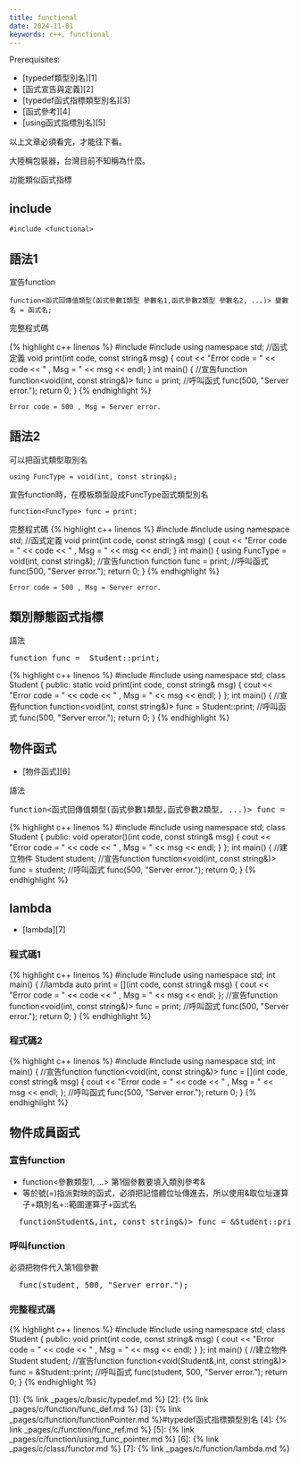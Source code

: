 ```yaml
---
title: functional
date: 2024-11-01
keywords: c++, functional
---
```

Prerequisites:

- [typedef類型別名][1]
- [函式宣告與定義][2]
- [typedef函式指標類型別名][3]
- [函式參考][4]
- [using函式指標別名][5]


以上文章必須看完，才能往下看。

大陸稱包裝器，台灣目前不知稱為什麼。

功能類似函式指標


## include

```
#include <functional>
```

## 語法1

宣告function

```
function<函式回傳值類型(函式參數1類型 參數名1,函式參數2類型 參數名2, ...)> 變數名 = 函式名;
```

完整程式碼

{% highlight c++ linenos %}
#include <iostream>
#include <functional>
using namespace std;
//函式定義
void print(int code, const string& msg) {
  cout << "Error code = " << code << " , Msg = " << msg << endl;
}
int main() {
  //宣告function
  function<void(int, const string&)> func = print;
  //呼叫函式
  func(500, "Server error.");
  return 0;
}
{% endhighlight %}

```
Error code = 500 , Msg = Server error.
```

## 語法2

可以把函式類型取別名

```
using FuncType = void(int, const string&);
```

宣告function時，在模板類型設成FuncType函式類型別名
```
function<FuncType> func = print;
```

完整程式碼
{% highlight c++ linenos %}
#include <iostream>
#include <functional>
using namespace std;
//函式定義
void print(int code, const string& msg) {
  cout << "Error code = " << code << " , Msg = " << msg << endl;
}
int main() {
  using FuncType = void(int, const string&);
  //宣告function
  function<FuncType> func = print;
  //呼叫函式
  func(500, "Server error.");
  return 0;
}
{% endhighlight %}

```
Error code = 500 , Msg = Server error.
```

## 類別靜態函式指標

語法
<pre>
function<void(int, const string&)> func =  <span class="markline">Student::</span>print;
</pre>


{% highlight c++ linenos %}
#include <iostream>
#include <functional>
using namespace std;
class Student {
public:
  static void print(int code, const string& msg) {
    cout << "Error code = " << code << " , Msg = " << msg << endl;
  }
};
int main() {
  //宣告function
  function<void(int, const string&)> func = Student::print;
  //呼叫函式
  func(500, "Server error.");
  return 0;
}
{% endhighlight %}

## 物件函式

- [物件函式][6]

語法
<pre>
function<函式回傳值類型(函式參數1類型,函式參數2類型, ...)> func =  <span class="markline">物件名</span>;
</pre>

{% highlight c++ linenos %}
#include <iostream>
#include <functional>
using namespace std;
class Student {
public:
  void operator()(int code, const string& msg) {
    cout << "Error code = " << code << " , Msg = " << msg << endl;
  }
};
int main() {
  //建立物件
  Student student;
  //宣告function
  function<void(int, const string&)> func = student;
  //呼叫函式
  func(500, "Server error.");
  return 0;
}
{% endhighlight %}

## lambda

- [lambda][7]

### 程式碼1
{% highlight c++ linenos %}
#include <iostream>
#include <functional>
using namespace std;
int main() {
  //lambda
  auto print = [](int code, const string& msg) {
    cout << "Error code = " << code << " , Msg = " << msg << endl;
  };
  //宣告function
  function<void(int, const string&)> func = print;
  //呼叫函式
  func(500, "Server error.");
  return 0;
}
{% endhighlight %}

### 程式碼2

{% highlight c++ linenos %}
#include <iostream>
#include <functional>
using namespace std;
int main() {
  //宣告function
  function<void(int, const string&)> func = [](int code, const string& msg) {
    cout << "Error code = " << code << " , Msg = " << msg << endl;
  };
  //呼叫函式
  func(500, "Server error.");
  return 0;
}
{% endhighlight %}

## 物件成員函式

### 宣告function

- function<參數類型1, ...> 第1個參數要填入類別參考&
- 等於號(=)指派對映的函式，必須把記憶體位址傳進去，所以使用&取位址運算子+類別名+::範圍運算子+函式名
<pre>
  function<void(<span class="markline">Student&</span>,int, const string&)> func = <span class="markline">&Student::</span>print;
</pre>

### 呼叫function

必須把物件代入第1個參數

<pre>
  func(<span class="markline">student</span>, 500, "Server error.");
</pre>

### 完整程式碼
{% highlight c++ linenos %}
#include <iostream>
#include <functional>
using namespace std;
class Student {
public:
  void print(int code, const string& msg) {
    cout << "Error code = " << code << " , Msg = " << msg << endl;
  }
};
int main() {
  //建立物件
  Student student;
  //宣告function
  function<void(Student&,int, const string&)> func = &Student::print;
  //呼叫函式
  func(student, 500, "Server error.");
  return 0;
}
{% endhighlight %}

[1]: {% link _pages/c/basic/typedef.md %}
[2]: {% link _pages/c/function/func_def.md %}
[3]: {% link _pages/c/function/functionPointer.md %}#typedef函式指標類型別名
[4]: {% link _pages/c/function/func_ref.md %}
[5]: {% link _pages/c/function/using_func_pointer.md %}
[6]: {% link _pages/c/class/functor.md %}
[7]: {% link _pages/c/function/lambda.md %}